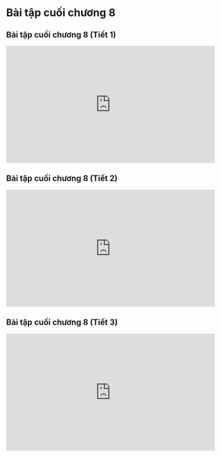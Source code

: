 # Bài tập cuối chương 8
## Bài tập cuối chương 8 (Tiết 1)
<iframe width="560" height="315" src="https://www.youtube.com/embed/dFDTmKm1ZFE?si=bonwcr5kgFTQNE1p" title="YouTube video player" frameborder="0" allow="accelerometer; autoplay; clipboard-write; encrypted-media; gyroscope; picture-in-picture; web-share" referrerpolicy="strict-origin-when-cross-origin" allowfullscreen></iframe>

## Bài tập cuối chương 8 (Tiết 2)
<iframe width="560" height="315" src="https://www.youtube.com/embed/4H1QlOxgBlQ?si=issMeU-2BddN85L7" title="YouTube video player" frameborder="0" allow="accelerometer; autoplay; clipboard-write; encrypted-media; gyroscope; picture-in-picture; web-share" referrerpolicy="strict-origin-when-cross-origin" allowfullscreen></iframe>

## Bài tập cuối chương 8 (Tiết 3)
<iframe width="560" height="315" src="https://www.youtube.com/embed/B_fBafm2EC8?si=5fLxZHwbRTjceKDm" title="YouTube video player" frameborder="0" allow="accelerometer; autoplay; clipboard-write; encrypted-media; gyroscope; picture-in-picture; web-share" referrerpolicy="strict-origin-when-cross-origin" allowfullscreen></iframe>
